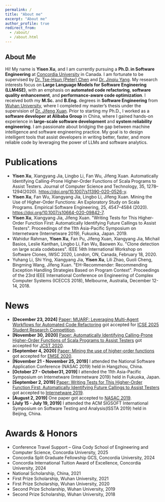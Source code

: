 ```yaml
---
permalink: /
title: "About me"
excerpt: "About me"
author_profile: true
redirect_from: 
  - /about/
  - /about.html
---
```

## About Me

Hi! My name is **Yisen Xu**, and I am currently pursuing a **Ph.D. in Software Engineering** at [Concordia University](https://www.concordia.ca/) in Canada. I am fortunate to be supervised by [Dr. Tse-Hsun (Peter) Chen](https://petertsehsun.github.io/) and [Dr. Jinqiu Yang](https://jinqiuyang.github.io/). My research interests focus on **Large Language Models for Software Engineering (LLM4SE)**, with an emphasis on **automated code refactoring**, **software quality enhancement**, and **performance-aware code optimization**. I received both my **M.Sc.** and **B.Eng.** degrees in **Software Engineering** from [Wuhan University](https://www.whu.edu.cn/), where I completed my master’s thesis under the supervision of [Dr. Jifeng Xuan](http://www.jifeng-xuan.com/). Prior to starting my Ph.D., I worked as a **software developer at Alibaba Group** in China, where I gained hands-on experience in **large-scale software development** and **system reliability engineering**. I am passionate about bridging the gap between machine intelligence and software engineering practice. My goal is to design intelligent tools that assist developers in writing better, faster, and more reliable code by leveraging the power of LLMs and software analytics.

Publications
============

* **Yisen Xu**, Xiangyang Jia, Lingbo Li, Fan Wu, Jifeng Xuan. Automatically Identifying Calling-Prone Higher-Order Functions of Scala Programs to Assist Testers. Journal of Computer Science and Technology, 35, 1278–1294(2020). https://doi.org/10.1007/s11390-020-0526-y.
* **Yisen Xu**, Fan Wu, Xiangyang Jia, Lingbo Li, Jifeng Xuan. Mining the Use of Higher-Order Functions: An Exploratory Study on Scala Programs. Empirical Software Engineering, 25, 4547–4584 (2020). https://doi.org/10.1007/s10664-020-09842-7.
* **Yisen Xu**, Xiangyang Jia, Jifeng Xuan. "Writing Tests for This Higher-Order Function First: Automatically Identifying Future Callings to Assist Testers". Proceedings of the 11th Asia-Pacific Symposium on Internetware (Internetware 2019), Fukuoka, Japan. 2019.
* Wahidur Rahman, **Yisen Xu**, Fan Pu, Jifeng Xuan, Xiangyang Jia, Michail Basios, Leslie Kanthan, Lingbo Li, Fan Wu, Baowen Xu. "Clone detection on large scala codebases". IEEE 14th International Workshop on Software Clones, IWSC 2020, London, ON, Canada, February 18, 2020.
* Yuhang Li, Shi Ying, Xiangyang Jia, **Yisen Xu**, Lili Zhao, Guoli Cheng, Bingming Wang, Jifeng Xuan. "EH-Recommender: Recommending Exception Handling Strategies Based on Program Context". Proceedings of the 23rd IEEE International Conference on Engineering of Complex Computer Systems (ICECCS 2018), Melbourne, Australia, December 12-14, 2018.

News
====
* **[December 23, 2024]** [Paper: MUARF: Leveraging Multi-Agent Workflows for Automated Code Refactoring](https://conf.researchr.org/details/icse-2025/icse-2025-SRC/14/MUARF-Leveraging-Multi-Agent-Workflows-for-Automated-Code-Refactoring) got accepted for [ICSE 2025 Student Research Competition](https://conf.researchr.org/details/icse-2025/icse-2025-SRC/14/MUARF-Leveraging-Multi-Agent-Workflows-for-Automated-Code-Refactoring).
* **[November 30, 2020]** [Paper: Automatically Identifying Calling-Prone Higher-Order Functions of Scala Programs to Assist Testers](https://xuyisen.github.io/files/JCST_Publication-Yisen_Xu.pdf) got accepted for [JCST 2020](https://www.springer.com/journal/11390).
* **[September 4, 2020]** [Paper: Mining the use of higher-order functions](https://xuyisen.github.io/files/EMSE_Publication-Yisen_Xu.pdf) got accepted for [EMSE 2020](https://www.springer.com/journal/10664).
* **[November 21 - November 25, 2019]** I attended the National Software Application Conference (NASAC 2019) held in Hangzhou, China.
* **[October 27 - October31, 2019]** I attended the 11th Asia-Pacific Symposium on Internetware (Internetware 2019) held in Fukuoka, Japan.
* **[September 2, 2019]** [Paper: Writing Tests for This Higher-Order Function First: Automatically Identifying Future Callings to Assist Testers](https://xuyisen.github.io/files/internetware_2019_Publication-Yisen_Xu.pdf) got accepted to [Internetware 2019](https://internetware2019.github.io/#program).
* **[August 2, 2019]** One paper got accepted to [NASAC 2019](http://nasac2019.zju.edu.cn/).
* **[July 15 - July 19, 2019]** I attended the ACM SIGSOFT International Symposium on Software Testing and Analysis(ISSTA 2019) held in Beijing, China.

Awards & Honors
===============
* Conference Travel Support – Gina Cody School of Engineering and Computer Science, Concordia University, 2025
* Concordia Split Graduate Fellowship GCS, Concordia University, 2024
* Concordia International Tuition Award of Excellence, Concordia University, 2024
* National Scholarship, China, 2021
* First Prize Scholarship, Wuhan University, 2021
* First Prize Scholarship, Wuhan University, 2020
* Second Prize Scholarship, Wuhan University, 2019
* Second Prize Scholarship, Wuhan University, 2018
